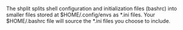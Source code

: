 

The shplit splits shell configuration and initialization files (bashrc) into
smaller files stored at $HOME/.config/envs as \*.ini files.  Your $HOME/.bashrc
file will source the \*.ini files you choose to include.  
